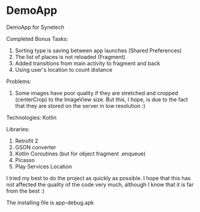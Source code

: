 # DemoApp
DemoApp for Synetech

Completed Bonus Tasks:
1) Sorting type is saving between app launches (Shared Preferences)
2) The list of places is not reloaded (Fragment)
3) Added transitions from main activity to fragment and back
4) Using user's location to count distance

Problems:
1) Some images have poor quality if they are stretched and cropped (centerCrop) to the ImageView size. But this, I hope, is due to the fact that they are stored on the server in low resolution :)

Technologies:
Kotlin

Libraries:
1) Retrofit 2
2) GSON converter
3) Kotlin Coroutines (but for object fragment .enqueue)
4) Picasso
5) Play Services Location

I tried my best to do the project as quickly as possible. I hope that this has not affected the quality of the code very much, although I know that it is far from the best :)

The installing file is app-debug.apk
